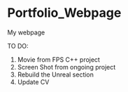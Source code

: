 # Portfolio_Webpage
 My webpage

 TO DO:
 1. Movie from FPS C++ project
 2. Screen Shot from ongoing project
 3. Rebuild the Unreal section
 4. Update CV